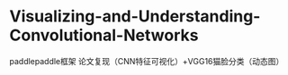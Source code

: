 # Visualizing-and-Understanding-Convolutional-Networks
paddlepaddle框架 论文复现（CNN特征可视化）+VGG16猫脸分类（动态图）
